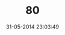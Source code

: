 ---
layout: post
title:  "80"
date: 31-05-2014 23:03:49
categories: jekyll update
language: 'ru'
image: 080.png
---